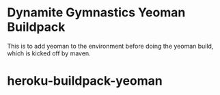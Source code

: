 # Dynamite Gymnastics Yeoman Buildpack

This is to add yeoman to the environment before doing the yeoman build, which is kicked off by maven.
# heroku-buildpack-yeoman
